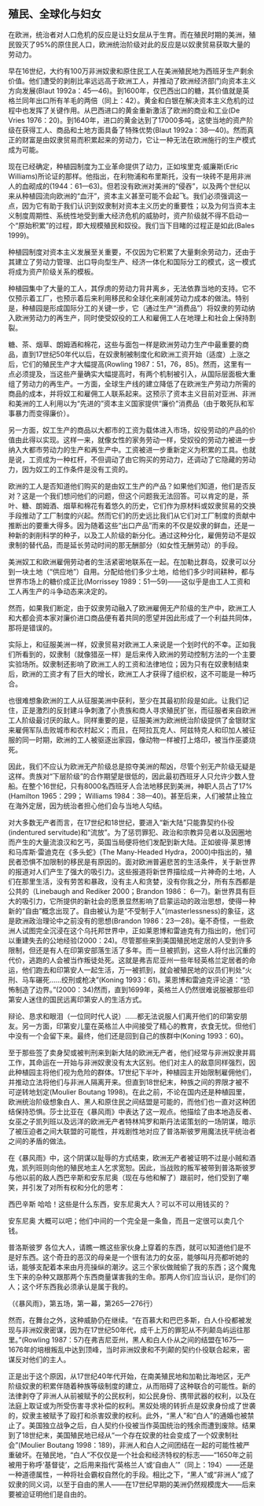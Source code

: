  

## 殖民、全球化与妇女

在欧洲，统治者对人口危机的反应是让妇女屈从于生育。而在殖民时期的美洲，殖民毁灭了95%的原住民人口，欧洲统治阶级对此的反应是以奴隶贸易获取大量的劳动力。

早在16世纪，大约有100万非洲奴隶和原住民工人在美洲殖民地为西班牙生产剩余价值。他们遭受的剥削比率远远高于欧洲工人，并推动了欧洲经济部门向资本主义方向发展(Blaut 1992a：45—46)。![詹姆斯·布劳特(James Blaut，1992a)指出，在1492年之后的几十年内，“增长和变化的速度急剧加快，欧洲进入了一个快速发展的时期”。他写道：16世纪的殖民企业以多种方式生产资本。一是金银开采；二是种植园农业，主要是在巴西；三是与亚洲的香料、布匹和其他方面的贸易；四是欧洲人从美洲的各种生产和商业企业中获得的利润……五是奴隶制。来自这些地方的积累是巨大的。（第38页）](data:image/gif;base64,iVBORw0KGgoAAAANSUhEUgAAAAEAAAABCAYAAAAfFcSJAAAADUlEQVQImWNgYGBgAAAABQABh6FO1AAAAABJRU5ErkJggg==)到1600年，仅巴西出口的糖，其价值就是英格兰同年出口所有羊毛的两倍（同上：42）。黄金和白银在解决资本主义危机的过程中也发挥了关键作用。从巴西进口的黄金重新激活了欧洲的商业和工业(De Vries 1976：20)。到1640年，进口的黄金达到了17000多吨，这使当地的资产阶级在获得工人、商品和土地方面具备了特殊优势(Blaut 1992a：38—40)。然而真正的财富是由奴隶贸易而积累起来的劳动力，它让一种无法在欧洲施行的生产模式成为可能。

现在已经确定，种植园制度为工业革命提供了动力，正如埃里克·威廉斯(Eric Williams)所论证的那样。他指出，在利物浦和布里斯托，没有一块砖不是用非洲人的血砌成的(1944：61—63)。但若没有欧洲对美洲的“侵吞”，以及两个世纪以来从种植园流向欧洲的“血汗”，资本主义甚至可能不会起飞。我们必须强调这一点，因为它有助于我们认识到奴隶制对资本主义历史的重要性；以及为何当资本主义制度周期性、系统性地受到重大经济危机的威胁时，资产阶级就不得不启动一个“原始积累”的过程，即大规模殖民和奴役。我们当下目睹的过程正是如此(Bales 1999)。

种植园制度对资本主义发展至关重要，不仅因为它积累了大量剩余劳动力，还由于其建立了劳动力管理、出口导向型生产、经济一体化和国际分工的模式，这一模式将成为资产阶级关系的模板。

种植园集中了大量的工人，其俘虏的劳动力背井离乡，无法依靠当地的支持。它不仅预示着工厂，也预示着后来利用移民和全球化来削减劳动力成本的做法。特别是，种植园是形成国际分工的关键一步，它（通过生产“消费品”）将奴隶的劳动纳入欧洲劳动力的再生产，同时使受奴役的工人和雇佣工人在地理上和社会上保持割裂。

糖、茶、烟草、朗姆酒和棉花，这些与面包一样是欧洲劳动力生产中最重要的商品，直到17世纪50年代以后，在奴隶制被制度化和欧洲工资开始（适度）上涨之后，它们的殖民生产才大幅提高(Rowling 1987：51，76，85)。然而，这里有一点必须提及，当这些产量确实大幅提高时，有两个机制被引入，从国际层面极大重组了劳动力的再生产。一方面，全球生产线的建立降低了在欧洲生产劳动力所需的商品的成本，并将奴工和雇佣工人联系起来。这预示了资本主义目前对亚洲、非洲和美洲的工人利用以为“先进的”资本主义国家提供“廉价”消费品（由于敢死队和军事暴力而变得廉价）。

另一方面，奴工生产的商品以大都市的工资为载体进入市场，奴役劳动的产品的价值由此得以实现。这样一来，就像女性的家务劳动一样，受奴役的劳动力被进一步纳入大都市劳动力的生产和再生产中。工资被进一步重新定义为积累的工具。也就是说，工资成为一种杠杆，不但调动了由它购买的劳动力，还调动了它隐藏的劳动力，因为奴工的工作条件是没有工资的。

欧洲的工人是否知道他们购买的是由奴工生产的产品？如果他们知道，他们是否反对？这是一个我们想问他们的问题，但这个问题我无法回答。可以肯定的是，茶叶、糖、朗姆酒、烟草和棉花有着悠久的历史，它们作为原材料或奴隶贸易的交换手段推动了工厂制度的兴起。然而它们的历史远比我们从它们对工厂制度的贡献中推断出的要重大得多。因为随着这些“出口产品”而来的不仅是奴隶的鲜血，还是一种新的剥削科学的种子，以及工人阶级的新分化。通过这种分化，雇佣劳动不是奴隶制的替代品，而是延长劳动时间的那无酬部分（如女性无酬劳动）的手段。

美洲奴工和欧洲雇佣劳动者的生活紧密地联系在一起。在加勒比群岛，奴隶可以分到一块土地（“供应地”）自用。分配给他们多少土地，给他们多少时间耕种，都与世界市场上的糖价成正比(Morrissey 1989：51—59)——这似乎是由工人工资和工人再生产的斗争动态来决定的。

然而，如果我们断定，由于奴隶劳动融入了欧洲雇佣无产阶级的生产中，欧洲工人和大都会资本家对廉价进口商品便有着共同的愿望并因此形成了一个利益共同体，那将是错误的。

实际上，和征服美洲一样，奴隶贸易对欧洲工人来说是一个划时代的不幸。正如我们所看到的，奴隶制（就像猎巫一样）是后来传入欧洲的劳动控制方法的一个主要实验场所。奴隶制还影响了欧洲工人的工资和法律地位；因为只有在奴隶制结束后，欧洲的工资才有了巨大的增长，欧洲工人才获得了组织权，这不可能是一种巧合。

也很难想象欧洲的工人从征服美洲中获利，至少在其最初阶段是如此。让我们记住，正是激烈的反封建斗争刺激了小贵族和商人寻求殖民扩张，而征服者来自欧洲工人阶级最讨厌的敌人。同样重要的是，征服美洲为欧洲统治阶级提供了金银财宝来雇佣军队击败城市和农村起义；而且，在阿拉瓦克人、阿兹特克人和印加人被征服的同一时期，欧洲的工人被驱逐出家园，像动物一样被打上烙印，被当作巫婆烧死。

因此，我们不应认为欧洲无产阶级总是掠夺美洲的帮凶，尽管个别无产阶级无疑是这样。贵族对“下层阶级”的合作期望是很低的，因此最初西班牙人只允许少数人登船。在整个16世纪，只有8000名西班牙人合法地移民到美洲，神职人员占了17%(Hamilton 1965：299； Williams 1984：38—40)。甚至后来，人们被禁止独立在海外定居，因为统治者担心他们会与当地人勾结。

对大多数无产者而言，在17世纪和18世纪，要进入“新大陆”只能靠契约仆役(indentured servitude)和“流放”。为了惩罚罪犯、政治和宗教异见者以及因圈地而产生的大量流浪汉和乞丐，英国当局便将他们发配到新大陆。正如彼得·莱恩博和马库斯·雷迪克在《多头蛇》(The Many-Headed Hydra，2000)中指出的，殖民者恐惧不加限制的移民是有原因的。面对欧洲普遍悲苦的生活条件，关于新世界的报道对人们产生了强大的吸引力。这些报道将新世界描绘成一片神奇的土地，人们在那里生活，没有劳苦和暴政，没有主人和贪婪，没有你我之分，所有东西都是公共的（Linebaugh and Rediker 2000；Brandon 1986： 6—7)。新世界具有巨大的吸引力，它所提供的新社会的愿景显然影响了启蒙运动的政治思想，使得一种新的“自由”概念出现了。自由被认为是“不受制于人”(masterlessness)的象征，这是欧洲政治理论中之前没有的思想(Brandon 1986：23—28)。毫不奇怪，一些欧洲人试图完全沉浸在这个乌托邦世界中，正如莱恩博和雷迪克有力指出的，他们可以重建失去的公地经验(2000：24)。尽管那些来到美国殖民地定居的人受到许多限制，但还是有人在印第安部落生活了多年。而一旦被抓到，这些人将付出沉重的代价，逃跑的人会被当作叛徒处死。这就是弗吉尼亚州一些年轻英格兰定居者的命运，他们跑去和印第安人一起生活，万一被抓到，就会被殖民地的议员们判处“火刑、马车碾死……绞刑或枪决”(Koning 1993：61)。莱恩博和雷迪克评论道：“恐怖制造了边界。”(2000：34)然而，直到1699年，英格兰人仍然很难说服被那些印第安人迷住的国民远离印第安人的生活方式。

辩论、恳求和眼泪（一位同时代人说）……都无法说服人们离开他们的印第安朋友。另一方面，印第安儿童在英格兰人中间接受了精心的教育，衣食无忧。但他们中没有一个会留下来。最终，他们还是回到自己的族群中(Koning 1993：60)。

至于那些签了卖身契或被判刑来到新大陆的欧洲无产者，他们经常与非洲奴隶并肩工作，其命运在一开始与非洲奴隶没有太大区别。他们对主人的敌意同样强烈，因此种植园主将他们视为危险的群体。17世纪下半叶，种植园主开始限制雇佣他们，并推动立法将他们与非洲人隔离开来。但直到18世纪末，种族之间的界限才被不可逆转地划定(Moulier Boutang 1998)。在此之前，不论在国内还是种植园里，欧洲统治阶级想象白人、黑人和原住民之间结盟是可能的，而他们也一直对这种团结保持恐惧。莎士比亚在《暴风雨》中表达了这一观点。他描绘了由本地造反者、女巫之子凯列班以及远洋的欧洲无产者特林鸠罗和斯丹法诺策划的一场阴谋，暗示了被压迫者之间大联盟的可能性，并戏剧性地对应了普洛斯彼罗用魔法抚平统治者之间的矛盾的做法。

在《暴风雨》中，这个阴谋以耻辱的方式结束，欧洲无产者被证明不过是小贼和酒鬼，凯列班则向他的殖民地主人乞求宽恕。因此，当战败的叛军被带到普洛斯彼罗与他以前的敌人西巴辛斯和安东尼奥（现在与他和解了）跟前时，他们受到了嘲笑，并引发了对所有权和分化的思考：

西巴辛斯 哈哈！这些是什么东西，安东尼奥大人？可以不可以用钱买的？

安东尼奥 大概可以吧；他们中间的一个完全是一条鱼，而且一定很可以卖几个钱。

普洛斯彼罗 各位大人，请瞧一瞧这些家伙身上穿着的东西，就可以知道他们是不是好东西。这个奇丑的恶汉的母亲是一个很有法力的女巫，能够叫月亮都听她的话，能够支配着本来由月亮操纵的潮汐。这三个家伙做贼偷了我的东西；这个魔鬼生下来的杂种又跟那两个东西商量谋害我的生命。那两人你们应当认识，是你们的人；这个坏东西我必须承认是属于我的。![译文版本为朱生豪译，人民文学出版社，2014年。下同。——编者注](data:image/gif;base64,iVBORw0KGgoAAAANSUhEUgAAAAEAAAABCAYAAAAfFcSJAAAADUlEQVQImWNgYGBgAAAABQABh6FO1AAAAABJRU5ErkJggg==)

（《暴风雨》，第五场，第一幕，第265—276行）

然而，在舞台之外，这种威胁仍在继续。“在百慕大和巴巴多斯，白人仆役都被发现与非洲奴隶密谋，因为在17世纪50年代，成千上万的罪犯从不列颠岛屿运往那里。”(Rowling 1987：57)在弗吉尼亚州，黑人和白人仆从之间的结盟在1675—1676年的培根叛乱中达到顶峰，当时非洲奴隶和不列颠的契约仆役联合起来，密谋反对他们的主人。

正是出于这个原因，从17世纪40年代开始，在南美殖民地和加勒比海地区，无产阶级奴隶的积累伴随着种族等级制度的建立，从而阻碍了这种联合的可能性。新的法律剥夺了非洲人从前被赋予的公民权利，如公民身份、携带武器的权利，以及在法庭上取证或为所受伤害寻求补偿的权利。黑奴处境的转折点是奴隶身份成了世袭的，奴隶主被赋予了殴打和杀害奴隶的权利。此外，“黑人”和“白人”的通婚也被禁止了。美国独立战争之后，白人契约仆役被当作英国统治的残余而遭到废除。结果到了18世纪末，美国殖民地已经从“一个存在奴隶的社会变成了一个奴隶制社会”(Moulier Boutang 1998：189)，非洲人和白人之间团结在一起的可能性被严重破坏。在殖民地，“白人”不仅仅是一个社会和经济特权的标志——“1650年之前被用于称呼‘基督徒’，之后用来指代‘英格兰人’或‘自由人’”（同上：194）——还是一种道德属性，一种将社会霸权自然化的手段。相比之下，“黑人”或“非洲人”成了奴隶的同义词，以至于自由的黑人——在17世纪早期的美洲仍然规模庞大——后来要被迫证明他们是自由的。